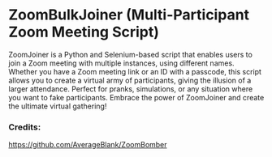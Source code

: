 # ZoomBulkJoiner (Multi-Participant Zoom Meeting Script)
ZoomJoiner is a Python and Selenium-based script that enables users to join a Zoom meeting with multiple instances, using different names. Whether you have a Zoom meeting link or an ID with a passcode, this script allows you to create a virtual army of participants, giving the illusion of a larger attendance. Perfect for pranks, simulations, or any situation where you want to fake participants. Embrace the power of ZoomJoiner and create the ultimate virtual gathering!


### Credits:
https://github.com/AverageBlank/ZoomBomber
